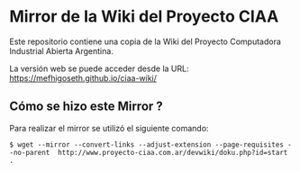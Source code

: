 # Mirror de la Wiki del Proyecto CIAA

Este repositorio contiene una copia de la Wiki del Proyecto Computadora Industrial Abierta Argentina.

La versión web se puede acceder desde la URL: https://mefhigoseth.github.io/ciaa-wiki/

## Cómo se hizo este Mirror ?

Para realizar el mirror se utilizó el siguiente comando:

```
$ wget --mirror --convert-links --adjust-extension --page-requisites --no-parent  http://www.proyecto-ciaa.com.ar/devwiki/doku.php?id=start .
```
